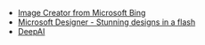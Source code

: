 - [Image Creator from Microsoft Bing](https://www.bing.com/images/create)
- [Microsoft Designer - Stunning designs in a flash](https://designer.microsoft.com/)
- [DeepAI](https://deepai.org/)